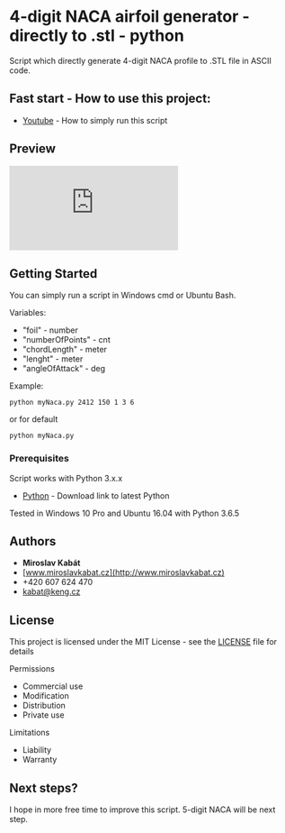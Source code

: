 # 4-digit NACA airfoil generator - directly to .stl - python

Script which directly generate 4-digit NACA profile to .STL file in ASCII code. 

## Fast start - How to use this project:

* [Youtube](https://youtu.be/6W2zwtiZeJc) - How to simply run this script

## Preview

[![NacaPreview](https://github.com/MiroslavKabat/pythonNacaProfileGeneratorSTL/blob/master/samples/naca8408_long.stl)](https://github.com/MiroslavKabat/pythonNacaProfileGeneratorSTL/blob/master/samples/naca8408_long.stl)

## Getting Started

You can simply run a script in Windows cmd or Ubuntu Bash.

Variables:
* "foil" - number
* "numberOfPoints" - cnt
* "chordLength" - meter
* "lenght" - meter
* "angleOfAttack" - deg

Example:
```
python myNaca.py 2412 150 1 3 6
```

or for default

```
python myNaca.py
```

### Prerequisites

Script works with Python 3.x.x

* [Python](https://www.python.org/) - Download link to latest Python

Tested in Windows 10 Pro and Ubuntu 16.04 with Python 3.6.5

## Authors

* **Miroslav Kabát**
* [www.miroslavkabat.cz](http://www.miroslavkabat.cz)
* +420 607 624 470
* kabat@keng.cz

## License

This project is licensed under the MIT License - see the [LICENSE](LICENSE) file for details

Permissions
* Commercial use 
* Modification 
* Distribution 
* Private use 

Limitations
* Liability 
* Warranty 

## Next steps?

I hope in more free time to improve this script. 5-digit NACA will be next step.
